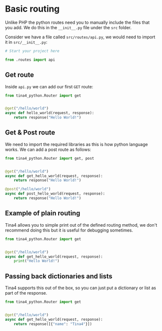 # Basic routing

Unlike PHP the python routes need you to manually include the files that you add.
We do this in the `__init__.py` file under the `src` folder.

Consider we have a file called `src/routes/api.py`, we would need to import it in `src/__init__.py`:

```python title="src/__init__.py"
# Start your project here

from .routes import api
```

## Get route

Inside `api.py` we can add our first `GET` route:

```python title="src/routes/api.py"
from tina4_python.Router import get


@get("/hello/world")
async def hello_world(request, response):
    return response("Hello World!")
```

## Get & Post route

We need to import the required libraries as this is how python language works. We can add a post route as follows:

```python title="src/routes/api.py"
from tina4_python.Router import get, post


@get("/hello/world")
async def get_hello_world(request, response):
    return response("Hello World!")

@post("/hello/world")
async def post_hello_world(request, response):
    return response("Hello World!")
```

## Example of plain routing

Tina4 allows you to simple print out of the defined routing method, we don't recommend doing this but it is useful for debugging sometimes.

```python title="src/routes/api.py"
from tina4_python.Router import get


@get("/hello/world")
async def get_hello_world(request, response):
    print("Hello World!")


```

## Passing back dictionaries and lists

Tina4 supports this out of the box, so you can just put a dictionary or list as part of the response.

```python title="src/routes/api.py"
from tina4_python.Router import get


@get("/hello/world")
async def get_hello_world(request, response):
    return response([{"name": "Tina4"}])


```
